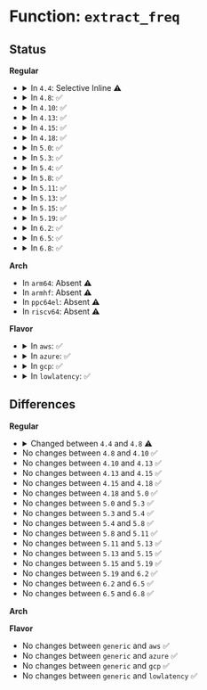 # Function: <code>extract_freq</code>

## Status
<b>Regular</b>
<ul>
<li>
<details>
<summary>In <code>4.4</code>: Selective Inline ⚠️</summary>

```c
unsigned int extract_freq(u32 val, struct acpi_cpufreq_data *data);
```

**Collision:** Unique Static

**Inline:** Selective

**Transformation:** False

**Instances:**

```
In drivers/cpufreq/acpi-cpufreq.c (ffffffff816b6020)
Location: drivers/cpufreq/acpi-cpufreq.c:238
Inline: True
Direct callers:
  - drivers/cpufreq/acpi-cpufreq.c:get_cur_freq_on_cpu
  - drivers/cpufreq/acpi-cpufreq.c:acpi_cpufreq_target
```
**Symbols:**

```
ffffffff816b6020-ffffffff816b610b: extract_freq (STB_LOCAL)
```
</details>
</li>
<li>
<details>
<summary>In <code>4.8</code>: ✅</summary>

```c
unsigned int extract_freq(struct cpufreq_policy *policy, u32 val);
```

**Collision:** Unique Static

**Inline:** No

**Transformation:** False

**Instances:**

```
In drivers/cpufreq/acpi-cpufreq.c (ffffffff81717bb0)
Location: drivers/cpufreq/acpi-cpufreq.c:236
Inline: False
Direct callers:
  - drivers/cpufreq/acpi-cpufreq.c:acpi_cpufreq_target
  - drivers/cpufreq/acpi-cpufreq.c:get_cur_freq_on_cpu
```
**Symbols:**

```
ffffffff81717bb0-ffffffff81717ca9: extract_freq (STB_LOCAL)
```
</details>
</li>
<li>
<details>
<summary>In <code>4.10</code>: ✅</summary>

```c
unsigned int extract_freq(struct cpufreq_policy *policy, u32 val);
```

**Collision:** Unique Static

**Inline:** No

**Transformation:** False

**Instances:**

```
In drivers/cpufreq/acpi-cpufreq.c (ffffffff81749960)
Location: drivers/cpufreq/acpi-cpufreq.c:239
Inline: False
Direct callers:
  - drivers/cpufreq/acpi-cpufreq.c:acpi_cpufreq_target
  - drivers/cpufreq/acpi-cpufreq.c:get_cur_freq_on_cpu
```
**Symbols:**

```
ffffffff81749960-ffffffff81749a59: extract_freq (STB_LOCAL)
```
</details>
</li>
<li>
<details>
<summary>In <code>4.13</code>: ✅</summary>

```c
unsigned int extract_freq(struct cpufreq_policy *policy, u32 val);
```

**Collision:** Unique Static

**Inline:** No

**Transformation:** False

**Instances:**

```
In drivers/cpufreq/acpi-cpufreq.c (ffffffff81767fa0)
Location: drivers/cpufreq/acpi-cpufreq.c:239
Inline: False
Direct callers:
  - drivers/cpufreq/acpi-cpufreq.c:acpi_cpufreq_target
  - drivers/cpufreq/acpi-cpufreq.c:get_cur_freq_on_cpu
```
**Symbols:**

```
ffffffff81767fa0-ffffffff81768093: extract_freq (STB_LOCAL)
```
</details>
</li>
<li>
<details>
<summary>In <code>4.15</code>: ✅</summary>

```c
unsigned int extract_freq(struct cpufreq_policy *policy, u32 val);
```

**Collision:** Unique Static

**Inline:** No

**Transformation:** False

**Instances:**

```
In drivers/cpufreq/acpi-cpufreq.c (ffffffff817dde90)
Location: drivers/cpufreq/acpi-cpufreq.c:239
Inline: False
Direct callers:
  - drivers/cpufreq/acpi-cpufreq.c:acpi_cpufreq_target
  - drivers/cpufreq/acpi-cpufreq.c:get_cur_freq_on_cpu
```
**Symbols:**

```
ffffffff817dde90-ffffffff817ddf8a: extract_freq (STB_LOCAL)
```
</details>
</li>
<li>
<details>
<summary>In <code>4.18</code>: ✅</summary>

```c
unsigned int extract_freq(struct cpufreq_policy *policy, u32 val);
```

**Collision:** Unique Static

**Inline:** No

**Transformation:** False

**Instances:**

```
In drivers/cpufreq/acpi-cpufreq.c (ffffffff81826b50)
Location: drivers/cpufreq/acpi-cpufreq.c:239
Inline: False
Direct callers:
  - drivers/cpufreq/acpi-cpufreq.c:acpi_cpufreq_target
  - drivers/cpufreq/acpi-cpufreq.c:get_cur_freq_on_cpu
```
**Symbols:**

```
ffffffff81826b50-ffffffff81826c49: extract_freq (STB_LOCAL)
```
</details>
</li>
<li>
<details>
<summary>In <code>5.0</code>: ✅</summary>

```c
unsigned int extract_freq(struct cpufreq_policy *policy, u32 val);
```

**Collision:** Unique Static

**Inline:** No

**Transformation:** False

**Instances:**

```
In drivers/cpufreq/acpi-cpufreq.c (ffffffff81852a40)
Location: drivers/cpufreq/acpi-cpufreq.c:244
Inline: False
Direct callers:
  - drivers/cpufreq/acpi-cpufreq.c:acpi_cpufreq_target
  - drivers/cpufreq/acpi-cpufreq.c:get_cur_freq_on_cpu
```
**Symbols:**

```
ffffffff81852a40-ffffffff81852b43: extract_freq (STB_LOCAL)
```
</details>
</li>
<li>
<details>
<summary>In <code>5.3</code>: ✅</summary>

```c
unsigned int extract_freq(struct cpufreq_policy *policy, u32 val);
```

**Collision:** Unique Static

**Inline:** No

**Transformation:** False

**Instances:**

```
In drivers/cpufreq/acpi-cpufreq.c (ffffffff81896000)
Location: drivers/cpufreq/acpi-cpufreq.c:227
Inline: False
Direct callers:
  - drivers/cpufreq/acpi-cpufreq.c:acpi_cpufreq_target
  - drivers/cpufreq/acpi-cpufreq.c:get_cur_freq_on_cpu
```
**Symbols:**

```
ffffffff81896000-ffffffff818960f6: extract_freq (STB_LOCAL)
```
</details>
</li>
<li>
<details>
<summary>In <code>5.4</code>: ✅</summary>

```c
unsigned int extract_freq(struct cpufreq_policy *policy, u32 val);
```

**Collision:** Unique Static

**Inline:** No

**Transformation:** False

**Instances:**

```
In drivers/cpufreq/acpi-cpufreq.c (ffffffff818c8010)
Location: drivers/cpufreq/acpi-cpufreq.c:227
Inline: False
Direct callers:
  - drivers/cpufreq/acpi-cpufreq.c:acpi_cpufreq_target
  - drivers/cpufreq/acpi-cpufreq.c:get_cur_freq_on_cpu
```
**Symbols:**

```
ffffffff818c8010-ffffffff818c8106: extract_freq (STB_LOCAL)
```
</details>
</li>
<li>
<details>
<summary>In <code>5.8</code>: ✅</summary>

```c
unsigned int extract_freq(struct cpufreq_policy *policy, u32 val);
```

**Collision:** Unique Static

**Inline:** No

**Transformation:** False

**Instances:**

```
In drivers/cpufreq/acpi-cpufreq.c (ffffffff8199a210)
Location: drivers/cpufreq/acpi-cpufreq.c:230
Inline: False
Direct callers:
  - drivers/cpufreq/acpi-cpufreq.c:acpi_cpufreq_target
  - drivers/cpufreq/acpi-cpufreq.c:get_cur_freq_on_cpu
```
**Symbols:**

```
ffffffff8199a210-ffffffff8199a306: extract_freq (STB_LOCAL)
```
</details>
</li>
<li>
<details>
<summary>In <code>5.11</code>: ✅</summary>

```c
unsigned int extract_freq(struct cpufreq_policy *policy, u32 val);
```

**Collision:** Unique Static

**Inline:** No

**Transformation:** False

**Instances:**

```
In drivers/cpufreq/acpi-cpufreq.c (ffffffff8199d370)
Location: drivers/cpufreq/acpi-cpufreq.c:231
Inline: False
Direct callers:
  - drivers/cpufreq/acpi-cpufreq.c:acpi_cpufreq_target
  - drivers/cpufreq/acpi-cpufreq.c:get_cur_freq_on_cpu
```
**Symbols:**

```
ffffffff8199d370-ffffffff8199d466: extract_freq (STB_LOCAL)
```
</details>
</li>
<li>
<details>
<summary>In <code>5.13</code>: ✅</summary>

```c
unsigned int extract_freq(struct cpufreq_policy *policy, u32 val);
```

**Collision:** Unique Static

**Inline:** No

**Transformation:** False

**Instances:**

```
In drivers/cpufreq/acpi-cpufreq.c (ffffffff81981eb0)
Location: drivers/cpufreq/acpi-cpufreq.c:231
Inline: False
Direct callers:
  - drivers/cpufreq/acpi-cpufreq.c:acpi_cpufreq_target
  - drivers/cpufreq/acpi-cpufreq.c:get_cur_freq_on_cpu
```
**Symbols:**

```
ffffffff81981eb0-ffffffff81981fa6: extract_freq (STB_LOCAL)
```
</details>
</li>
<li>
<details>
<summary>In <code>5.15</code>: ✅</summary>

```c
unsigned int extract_freq(struct cpufreq_policy *policy, u32 val);
```

**Collision:** Unique Static

**Inline:** No

**Transformation:** False

**Instances:**

```
In drivers/cpufreq/acpi-cpufreq.c (ffffffff81a2b1e0)
Location: drivers/cpufreq/acpi-cpufreq.c:231
Inline: False
Direct callers:
  - drivers/cpufreq/acpi-cpufreq.c:acpi_cpufreq_target
  - drivers/cpufreq/acpi-cpufreq.c:get_cur_freq_on_cpu
```
**Symbols:**

```
ffffffff81a2b1e0-ffffffff81a2b339: extract_freq (STB_LOCAL)
```
</details>
</li>
<li>
<details>
<summary>In <code>5.19</code>: ✅</summary>

```c
unsigned int extract_freq(struct cpufreq_policy *policy, u32 val);
```

**Collision:** Unique Static

**Inline:** No

**Transformation:** False

**Instances:**

```
In drivers/cpufreq/acpi-cpufreq.c (ffffffff81b957b0)
Location: drivers/cpufreq/acpi-cpufreq.c:231
Inline: False
Direct callers:
  - drivers/cpufreq/acpi-cpufreq.c:acpi_cpufreq_target
  - drivers/cpufreq/acpi-cpufreq.c:get_cur_freq_on_cpu
```
**Symbols:**

```
ffffffff81b957b0-ffffffff81b95928: extract_freq (STB_LOCAL)
```
</details>
</li>
<li>
<details>
<summary>In <code>6.2</code>: ✅</summary>

```c
unsigned int extract_freq(struct cpufreq_policy *policy, u32 val);
```

**Collision:** Unique Static

**Inline:** No

**Transformation:** False

**Instances:**

```
In drivers/cpufreq/acpi-cpufreq.c (ffffffff81d36080)
Location: drivers/cpufreq/acpi-cpufreq.c:236
Inline: False
Direct callers:
  - drivers/cpufreq/acpi-cpufreq.c:acpi_cpufreq_target
  - drivers/cpufreq/acpi-cpufreq.c:get_cur_freq_on_cpu
```
**Symbols:**

```
ffffffff81d36080-ffffffff81d361f8: extract_freq (STB_LOCAL)
```
</details>
</li>
<li>
<details>
<summary>In <code>6.5</code>: ✅</summary>

```c
unsigned int extract_freq(struct cpufreq_policy *policy, u32 val);
```

**Collision:** Unique Static

**Inline:** No

**Transformation:** False

**Instances:**

```
In drivers/cpufreq/acpi-cpufreq.c (ffffffff81d9f3f0)
Location: drivers/cpufreq/acpi-cpufreq.c:237
Inline: False
Direct callers:
  - drivers/cpufreq/acpi-cpufreq.c:acpi_cpufreq_target
  - drivers/cpufreq/acpi-cpufreq.c:get_cur_freq_on_cpu
```
**Symbols:**

```
ffffffff81d9f3f0-ffffffff81d9f569: extract_freq (STB_LOCAL)
```
</details>
</li>
<li>
<details>
<summary>In <code>6.8</code>: ✅</summary>

```c
unsigned int extract_freq(struct cpufreq_policy *policy, u32 val);
```

**Collision:** Unique Static

**Inline:** No

**Transformation:** False

**Instances:**

```
In drivers/cpufreq/acpi-cpufreq.c (ffffffff81e57200)
Location: drivers/cpufreq/acpi-cpufreq.c:237
Inline: False
Direct callers:
  - drivers/cpufreq/acpi-cpufreq.c:acpi_cpufreq_target
  - drivers/cpufreq/acpi-cpufreq.c:get_cur_freq_on_cpu
```
**Symbols:**

```
ffffffff81e57200-ffffffff81e57379: extract_freq (STB_LOCAL)
```
</details>
</li>
</ul>
<b>Arch</b>
<ul>
<li>
In <code>arm64</code>: Absent ⚠️
</li>
<li>
In <code>armhf</code>: Absent ⚠️
</li>
<li>
In <code>ppc64el</code>: Absent ⚠️
</li>
<li>
In <code>riscv64</code>: Absent ⚠️
</li>
</ul>
<b>Flavor</b>
<ul>
<li>
<details>
<summary>In <code>aws</code>: ✅</summary>

```c
unsigned int extract_freq(struct cpufreq_policy *policy, u32 val);
```

**Collision:** Unique Static

**Inline:** No

**Transformation:** False

**Instances:**

```
In drivers/cpufreq/acpi-cpufreq.c (ffffffff8186c730)
Location: drivers/cpufreq/acpi-cpufreq.c:227
Inline: False
Direct callers:
  - drivers/cpufreq/acpi-cpufreq.c:acpi_cpufreq_target
  - drivers/cpufreq/acpi-cpufreq.c:get_cur_freq_on_cpu
```
**Symbols:**

```
ffffffff8186c730-ffffffff8186c826: extract_freq (STB_LOCAL)
```
</details>
</li>
<li>
<details>
<summary>In <code>azure</code>: ✅</summary>

```c
unsigned int extract_freq(struct cpufreq_policy *policy, u32 val);
```

**Collision:** Unique Static

**Inline:** No

**Transformation:** False

**Instances:**

```
In drivers/cpufreq/acpi-cpufreq.c (ffffffff81835250)
Location: drivers/cpufreq/acpi-cpufreq.c:227
Inline: False
Direct callers:
  - drivers/cpufreq/acpi-cpufreq.c:acpi_cpufreq_target
  - drivers/cpufreq/acpi-cpufreq.c:get_cur_freq_on_cpu
```
**Symbols:**

```
ffffffff81835250-ffffffff81835346: extract_freq (STB_LOCAL)
```
</details>
</li>
<li>
<details>
<summary>In <code>gcp</code>: ✅</summary>

```c
unsigned int extract_freq(struct cpufreq_policy *policy, u32 val);
```

**Collision:** Unique Static

**Inline:** No

**Transformation:** False

**Instances:**

```
In drivers/cpufreq/acpi-cpufreq.c (ffffffff818bd4c0)
Location: drivers/cpufreq/acpi-cpufreq.c:227
Inline: False
Direct callers:
  - drivers/cpufreq/acpi-cpufreq.c:acpi_cpufreq_target
  - drivers/cpufreq/acpi-cpufreq.c:get_cur_freq_on_cpu
```
**Symbols:**

```
ffffffff818bd4c0-ffffffff818bd5b6: extract_freq (STB_LOCAL)
```
</details>
</li>
<li>
<details>
<summary>In <code>lowlatency</code>: ✅</summary>

```c
unsigned int extract_freq(struct cpufreq_policy *policy, u32 val);
```

**Collision:** Unique Static

**Inline:** No

**Transformation:** False

**Instances:**

```
In drivers/cpufreq/acpi-cpufreq.c (ffffffff818d97b0)
Location: drivers/cpufreq/acpi-cpufreq.c:227
Inline: False
Direct callers:
  - drivers/cpufreq/acpi-cpufreq.c:acpi_cpufreq_target
  - drivers/cpufreq/acpi-cpufreq.c:get_cur_freq_on_cpu
```
**Symbols:**

```
ffffffff818d97b0-ffffffff818d98a6: extract_freq (STB_LOCAL)
```
</details>
</li>
</ul>

## Differences
<b>Regular</b>
<ul>
<li>
<details>
<summary>Changed between <code>4.4</code> and <code>4.8</code> ⚠️</summary>
<ul>
<li>
<b>Param added. </b>
<code>struct cpufreq_policy *policy</code>
</li>
<li>
<b>Param removed. </b>
<code>struct acpi_cpufreq_data *data</code>
</li>
<li>
<b>Param reordered. </b>
<code>val, data</code> ➡️ <code>policy, val</code>
</li>
</ul>
</details>
</li>
<li>
No changes between <code>4.8</code> and <code>4.10</code> ✅
</li>
<li>
No changes between <code>4.10</code> and <code>4.13</code> ✅
</li>
<li>
No changes between <code>4.13</code> and <code>4.15</code> ✅
</li>
<li>
No changes between <code>4.15</code> and <code>4.18</code> ✅
</li>
<li>
No changes between <code>4.18</code> and <code>5.0</code> ✅
</li>
<li>
No changes between <code>5.0</code> and <code>5.3</code> ✅
</li>
<li>
No changes between <code>5.3</code> and <code>5.4</code> ✅
</li>
<li>
No changes between <code>5.4</code> and <code>5.8</code> ✅
</li>
<li>
No changes between <code>5.8</code> and <code>5.11</code> ✅
</li>
<li>
No changes between <code>5.11</code> and <code>5.13</code> ✅
</li>
<li>
No changes between <code>5.13</code> and <code>5.15</code> ✅
</li>
<li>
No changes between <code>5.15</code> and <code>5.19</code> ✅
</li>
<li>
No changes between <code>5.19</code> and <code>6.2</code> ✅
</li>
<li>
No changes between <code>6.2</code> and <code>6.5</code> ✅
</li>
<li>
No changes between <code>6.5</code> and <code>6.8</code> ✅
</li>
</ul>
<b>Arch</b>
<ul>
</ul>
<b>Flavor</b>
<ul>
<li>
No changes between <code>generic</code> and <code>aws</code> ✅
</li>
<li>
No changes between <code>generic</code> and <code>azure</code> ✅
</li>
<li>
No changes between <code>generic</code> and <code>gcp</code> ✅
</li>
<li>
No changes between <code>generic</code> and <code>lowlatency</code> ✅
</li>
</ul>
